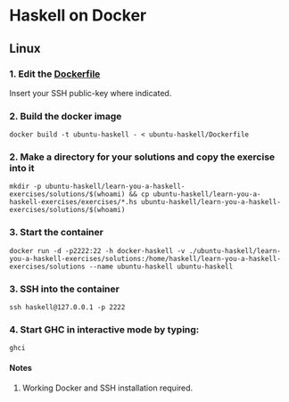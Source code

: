 # Haskell on Docker 

## Linux

### 1. Edit the [Dockerfile](ubuntu-haskell/Dockerfile)
Insert your SSH public-key where indicated.
         
### 2. Build the docker image
```shell
docker build -t ubuntu-haskell - < ubuntu-haskell/Dockerfile
```

### 2. Make a directory for your solutions and copy the exercise into it
```shell
mkdir -p ubuntu-haskell/learn-you-a-haskell-exercises/solutions/$(whoami) && cp ubuntu-haskell/learn-you-a-haskell-exercises/exercises/*.hs ubuntu-haskell/learn-you-a-haskell-exercises/solutions/$(whoami)  
```

### 3. Start the container
```shell
docker run -d -p2222:22 -h docker-haskell -v ./ubuntu-haskell/learn-you-a-haskell-exercises/solutions:/home/haskell/learn-you-a-haskell-exercises/solutions --name ubuntu-haskell ubuntu-haskell 
```

### 3. SSH into the container
```shell
ssh haskell@127.0.0.1 -p 2222 
```

### 4. Start GHC in interactive mode by typing:
```shell
ghci
```

#### Notes
1. Working Docker and SSH installation required.

